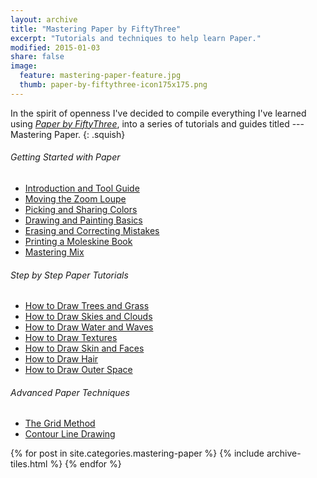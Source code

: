 ```yaml
---
layout: archive
title: "Mastering Paper by FiftyThree"
excerpt: "Tutorials and techniques to help learn Paper."
modified: 2015-01-03
share: false
image: 
  feature: mastering-paper-feature.jpg
  thumb: paper-by-fiftythree-icon175x175.png
---
```


In the spirit of openness I've decided to compile everything I've learned using [*Paper by FiftyThree*](http://www.fiftythree.com), into a series of tutorials and guides titled --- Mastering Paper.
{: .squish}

<div class="toc-left">
  <h6 class="toc-title">Getting Started with Paper</h6>
  <nav class="toc">
    <ul>
      <li><a href="{{ site.url }}{% post_url mastering-paper/2013-07-31-introduction-tool-guide %}">Introduction and Tool Guide</a></li>
      <li><a href="{{ site.url }}{% post_url /mastering-paper/2014-07-03-moving-the-loupe %}">Moving the Zoom Loupe</a></li>
      <li><a href="{{ site.url }}{% post_url /mastering-paper/2014-12-18-color-picker %}">Picking and Sharing Colors</a></li>
      <li><a href="{{ site.url }}{% post_url /mastering-paper/2014-02-09-basics %}">Drawing and Painting Basics</a></li>
      <li><a href="{{ site.url }}{% post_url /mastering-paper/2014-10-25-erasing %}">Erasing and Correcting Mistakes</a></li>
      <li><a href="{{ site.url }}{% post_url /mastering-paper/2013-11-08-moleskine-book %}">Printing a Moleskine Book</a></li>
      <li><a href="{{ site.url }}{% post_url /mastering-paper/2014-11-25-mix %}">Mastering Mix</a></li>
    </ul>
  </nav>

  <h6 class="toc-title">Step by Step Paper Tutorials</h6>
  <nav class="toc">
    <ul>
      <li><a href="{{ site.url }}{% post_url /mastering-paper/2013-08-31-drawing-trees %}">How to Draw Trees and Grass</a></li>
      <li><a href="{{ site.url }}{% post_url /mastering-paper/2013-09-05-drawing-clouds %}">How to Draw Skies and Clouds</a></li>
      <li><a href="{{ site.url }}{% post_url /mastering-paper/2013-09-29-drawing-water %}">How to Draw Water and Waves</a></li>
      <li><a href="{{ site.url }}{% post_url /mastering-paper/2013-11-25-drawing-textures %}">How to Draw Textures</a></li>
      <li><a href="{{ site.url }}{% post_url /mastering-paper/2014-04-21-drawing-faces %}">How to Draw Skin and Faces</a></li>
      <li><a href="{{ site.url }}{% post_url /mastering-paper/2013-05-10-drawing-hair %}">How to Draw Hair</a></li>
      <li><a href="{{ site.url }}{% post_url /mastering-paper/2015-01-02-drawing-outer-space %}">How to Draw Outer Space</a></li>
    </ul>
  </nav>

  <h6 class="toc-title">Advanced Paper Techniques</h6>
  <nav class="toc">
    <ul>
      <li><a href="{{ site.url }}{% post_url /mastering-paper/2014-07-06-grid-method %}">The Grid Method</a></li>
      <li><a href="{{ site.url }}{% post_url /mastering-paper/2014-01-13-contour-drawing %}">Contour Line Drawing</a></li>
    </ul>
  </nav>
</div><!-- /.toc-left -->

<div class="tiles tiles-right">
{% for post in site.categories.mastering-paper %}
  {% include archive-tiles.html %}
{% endfor %}
</div><!-- /.tiles -->
